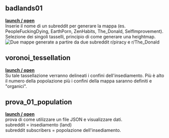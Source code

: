 ## badlands01

**[launch / open](https://github.com/iretrtr/dsii-2018-unirsm.github.io/tree/master/iretrtr/making_visible/badlands01)**<br>
Inserie il nome di un subreddit per generare la mappa (es. PeopleFuckingDying, EarthPorn, ZenHabits, The_Donald, SelfImprovement). Selezione dei singoli tasselli, principio di come generare una heightmap.
<br>![Due mappe generate a partire da due subreddit r/piracy e r/The_Donald](https://i.imgur.com/2AG7tNV.png)

## voronoi_tessellation

**[launch / open](http://dsii-2018-unirsm.github.io/iretrtr/making_visible/voronoi_tessellation)**<br>
Su tale tassellazione verranno delineati i confini dell'insediamento. Più è alto il numero della popolazione più i confini della mappa saranno definiti e "organici".

## prova_01_population

**[launch / open](http://dsii-2018-unirsm.github.io/iretrtr/making_visible/prova_01_population)**<br>
prova di come utilizzare un file JSON e visualizzare dati.
<br>subreddit = insediamento (land)
<br>subreddit subscribers = popolazione dell'insediamento.
